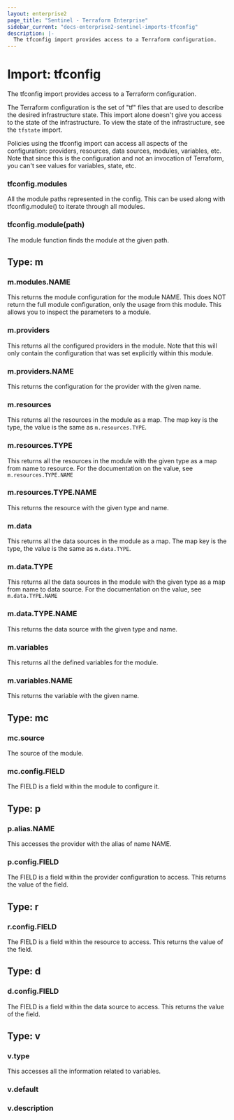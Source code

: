 ```yaml
---
layout: enterprise2
page_title: "Sentinel - Terraform Enterprise"
sidebar_current: "docs-enterprise2-sentinel-imports-tfconfig"
description: |-
  The tfconfig import provides access to a Terraform configuration.
---
```


# Import: tfconfig

The tfconfig import provides access to a Terraform configuration.

The Terraform configuration is the set of "tf" files that are used
to describe the desired infrastructure state. This import alone doesn't
give you access to the state of the infrastructure. To view the state
of the infrastructure, see the `tfstate` import.

Policies using the tfconfig import can access all aspects of the configuration:
providers, resources, data sources, modules, variables, etc. Note that since
this is the configuration and not an invocation of Terraform, you can't see
values for variables, state, etc.

### tfconfig.modules

All the module paths represented in the config. This can be used along
with tfconfig.module() to iterate through all modules.

### tfconfig.module(path)

The module function finds the module at the given path.

## Type: m

### m.modules.NAME

This returns the module configuration for the module NAME. This
does NOT return the full module configuration, only the usage from
this module. This allows you to inspect the parameters to a module.

### m.providers

This returns all the configured providers in the module. Note
that this will only contain the configuration that was set explicitly
within this module.

### m.providers.NAME

This returns the configuration for the provider with the given name.

### m.resources

This returns all the resources in the module as a map. The map
key is the type, the value is the same as `m.resources.TYPE`.

### m.resources.TYPE

This returns all the resources in the module with the given type
as a map from name to resource. For the documentation on the
value, see `m.resources.TYPE.NAME`

### m.resources.TYPE.NAME

This returns the resource with the given type and name.

### m.data

This returns all the data sources in the module as a map. The map
key is the type, the value is the same as `m.data.TYPE`.

### m.data.TYPE

This returns all the data sources in the module with the given type
as a map from name to data source. For the documentation on the
value, see `m.data.TYPE.NAME`

### m.data.TYPE.NAME

This returns the data source with the given type and name.

### m.variables

This returns all the defined variables for the module.

### m.variables.NAME

This returns the variable with the given name.

## Type: mc

### mc.source

The source of the module.

### mc.config.FIELD

The FIELD is a field within the module to configure it.

## Type: p

### p.alias.NAME

This accesses the provider with the alias of name NAME.

### p.config.FIELD

The FIELD is a field within the provider configuration to access.
This returns the value of the field.

## Type: r

### r.config.FIELD

The FIELD is a field within the resource to access. This returns the
value of the field.

## Type: d

### d.config.FIELD

The FIELD is a field within the data source to access. This returns the
value of the field.

## Type: v

### v.type

This accesses all the information related to variables.

### v.default

### v.description
